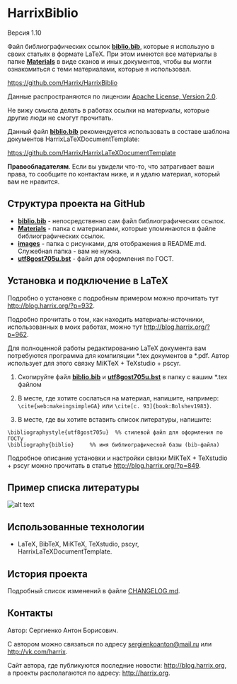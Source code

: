 HarrixBiblio
============

Версия 1.10

Файл библиографических ссылок [**biblio.bib**](../master/biblio.bib), которые я использую в своих статьях в формате LaTeX. При этом имеются все материалы в папке [**Materials**](../master/Materials) в виде сканов и иных документов, чтобы вы могли ознакомиться с теми материалами, которые я использовал.

https://github.com/Harrix/HarrixBiblio

Данные распространяются по лицензии [Apache License, Version 2.0](../master/LICENSE.txt).

Не вижу смысла делать в работах ссылки на материалы, которые другие люди не смогут прочитать.

Данный файл [**biblio.bib**](../master/biblio.bib) рекомендуется использовать в составе шаблона документов HarrixLaTeXDocumentTemplate:

https://github.com/Harrix/HarrixLaTeXDocumentTemplate

**Правообладателям**. Если вы увидели что-то, что затрагивает ваши права, то сообщите по контактам ниже, и я удалю материал, который вам не нравится.

Структура проекта на GitHub
-------------------------

- [**biblio.bib**](../master/biblio.bib) - непосредственно сам файл библиографических ссылок.
- [**Materials**](../master/Materials) - папка с материалами, которые упоминаются в файле библиографических ссылок.
- [**images**](../master/images) - папка с рисунками, для отображения в README.md. Служебная папка - вам не нужна.
- [**utf8gost705u.bst**](../master/utf8gost705u.bst) - файл для оформления по ГОСТ.

Установка и подключение в LaTeX
-------------------------------

Подробно о установке с подробным примером можно прочитать тут http://blog.harrix.org/?p=932.

Подробно прочитать о том, как находить материалы-источники, использованных в моих работах, можно тут http://blog.harrix.org/?p=962.

Для полноценной работы редактированию LaTeX документа вам потребуются программа для компиляции \*.tex документов в \*.pdf. Автор использует для этого связку MiKTeX + TeXstudio + pscyr.

 1. Скопируйте файл [**biblio.bib**](../master/biblio.bib) и [**utf8gost705u.bst**](../master/utf8gost705u.bst) в папку с вашим \*.tex файлом
 
 2. В месте, где хотите сослаться на материал, напишите, например: `\cite{web:makeingsimpleGA}` или `\cite[с. 93]{book:Bolshev1983}`.

 3. В месте, где вы хотите вставить список литературы, напишите:
```
\bibliographystyle{utf8gost705u}  %% стилевой файл для оформления по ГОСТу
\bibliography{biblio}     %% имя библиографической базы (bib-файла)
```

Подробное описание установки и настройки связки MiKTeX + TeXstudio + pscyr можно прочитать в статье http://blog.harrix.org/?p=849.
	
Пример списка литературы
------------------------

![alt text](../master/images/biblio.png "Пример списка литературы")

Использованные технологии
-------------------------

- LaTeX, BibTeX, MiKTeX, TeXstudio, pscyr, HarrixLaTeXDocumentTemplate.

История проекта
---------------

Подробный список изменений в файле [CHANGELOG.md](../master/CHANGELOG.md).

Контакты
--------

Автор: Сергиенко Антон Борисович.

С автором можно связаться по адресу sergienkoanton@mail.ru или  http://vk.com/harrix.

Сайт автора, где публикуются последние новости: http://blog.harrix.org, а проекты располагаются по адресу: http://harrix.org.